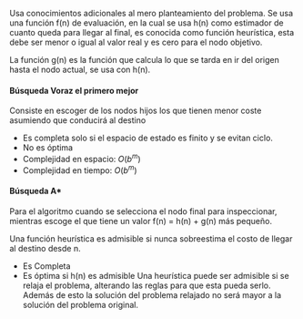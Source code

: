 Usa conocimientos adicionales al mero planteamiento del problema.
Se usa una función f(n) de evaluación, en la cual se usa h(n) como estimador de cuanto queda para llegar al final, es conocida como función heurística, esta debe ser menor o igual al valor real y es cero para el nodo objetivo.

La función g(n) es la función que calcula lo que se tarda en ir del origen hasta el nodo actual, se usa con h(n).

#### Búsqueda Voraz el primero mejor
Consiste en escoger de los nodos hijos los que tienen menor coste asumiendo que conducirá al destino
+ Es completa solo si el espacio de estado es finito y se evitan ciclo.
+ No es óptima
+ Complejidad en espacio: $O(b^m)$
+ Complejidad en tiempo: $O(b^m)$

#### Búsqueda A*
Para el algoritmo cuando se selecciona el nodo final para inspeccionar, mientras escoge el que tiene un valor f(n) = h(n) + g(n) más pequeño.

Una función heurística es admisible si nunca sobreestima el costo de llegar al destino desde n.
+ Es Completa
+ Es óptima si h(n) es admisible
Una heurística puede ser admisible si se relaja el problema, alterando las reglas para que esta pueda serlo. Además de esto la solución del problema relajado no será mayor a la solución del problema original.